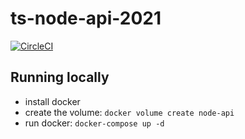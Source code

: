 # ts-node-api-2021

[![CircleCI](https://circleci.com/gh/tommarien/ts-node-api-2021/tree/main.svg?style=svg&circle-token=177e3e8bb7a20e81270e5d660586e0b92fed09a2)](https://circleci.com/gh/tommarien/ts-node-api-2021/tree/main)
## Running locally

- install docker
- create the volume: `docker volume create node-api`
- run docker: `docker-compose up -d`
